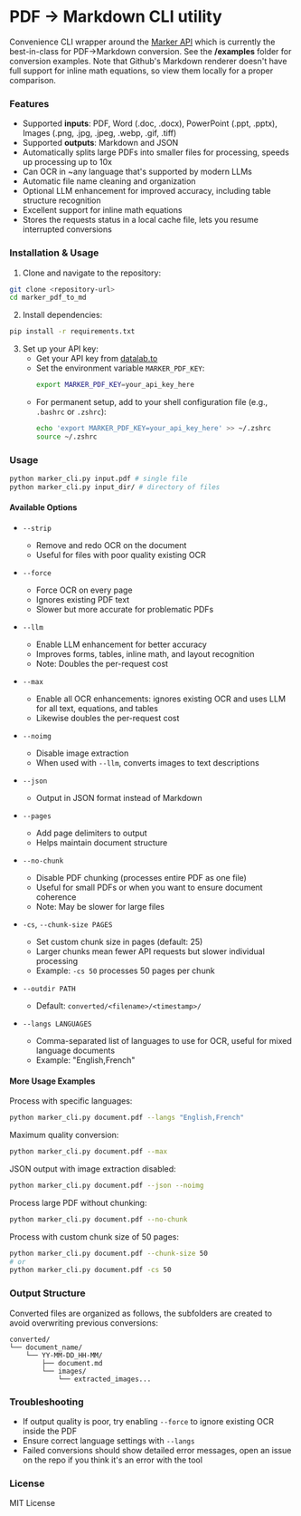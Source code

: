 # PDF -> Markdown CLI utility

Convenience CLI wrapper around the [Marker API](https://datalab.to/marker) which is currently the best-in-class for PDF->Markdown conversion. See the **/examples** folder for conversion examples. Note that Github's Markdown renderer doesn't have full support for inline math equations, so view them locally for a proper comparison.

### Features 
  - Supported **inputs**: PDF, Word (.doc, .docx), PowerPoint (.ppt, .pptx), Images (.png, .jpg, .jpeg, .webp, .gif, .tiff)
  - Supported **outputs**: Markdown and JSON
  - Automatically splits large PDFs into smaller files for processing, speeds up processing up to 10x
  - Can OCR in ~any language that's supported by modern LLMs
  - Automatic file name cleaning and organization
  - Optional LLM enhancement for improved accuracy, including table structure recognition
  - Excellent support for inline math equations
  - Stores the requests status in a local cache file, lets you resume interrupted conversions

### Installation & Usage

1. Clone and navigate to the repository:
```bash
git clone <repository-url>
cd marker_pdf_to_md
```

2. Install dependencies:
```bash
pip install -r requirements.txt
```

3. Set up your API key:
   - Get your API key from [datalab.to](https://www.datalab.to/app/keys)
   - Set the environment variable `MARKER_PDF_KEY`:
     ```bash
     export MARKER_PDF_KEY=your_api_key_here
     ```
   - For permanent setup, add to your shell configuration file (e.g., `.bashrc` or `.zshrc`):
     ```bash
     echo 'export MARKER_PDF_KEY=your_api_key_here' >> ~/.zshrc
     source ~/.zshrc
     ```

### Usage

```bash
python marker_cli.py input.pdf # single file
python marker_cli.py input_dir/ # directory of files
```

#### Available Options

- `--strip`
  - Remove and redo OCR on the document
  - Useful for files with poor quality existing OCR

- `--force`
  - Force OCR on every page
  - Ignores existing PDF text
  - Slower but more accurate for problematic PDFs

- `--llm`
  - Enable LLM enhancement for better accuracy
  - Improves forms, tables, inline math, and layout recognition
  - Note: Doubles the per-request cost

- `--max`
  - Enable all OCR enhancements: ignores existing OCR and uses LLM for all text, equations, and tables
  - Likewise doubles the per-request cost

- `--noimg`
  - Disable image extraction
  - When used with `--llm`, converts images to text descriptions

- `--json`
  - Output in JSON format instead of Markdown

- `--pages`
  - Add page delimiters to output
  - Helps maintain document structure

- `--no-chunk`
  - Disable PDF chunking (processes entire PDF as one file)
  - Useful for small PDFs or when you want to ensure document coherence
  - Note: May be slower for large files

- `-cs`, `--chunk-size PAGES`
  - Set custom chunk size in pages (default: 25)
  - Larger chunks mean fewer API requests but slower individual processing
  - Example: `-cs 50` processes 50 pages per chunk

- `--outdir PATH`
  - Default: `converted/<filename>/<timestamp>/`

- `--langs LANGUAGES`
  - Comma-separated list of languages to use for OCR, useful for mixed language documents
  - Example: "English,French"

#### More Usage Examples

Process with specific languages:
```bash
python marker_cli.py document.pdf --langs "English,French"
```

Maximum quality conversion:
```bash
python marker_cli.py document.pdf --max
```

JSON output with image extraction disabled:
```bash
python marker_cli.py document.pdf --json --noimg
```

Process large PDF without chunking:
```bash
python marker_cli.py document.pdf --no-chunk
```

Process with custom chunk size of 50 pages:
```bash
python marker_cli.py document.pdf --chunk-size 50
# or
python marker_cli.py document.pdf -cs 50
```

### Output Structure

Converted files are organized as follows, the subfolders are created to avoid overwriting previous conversions:
```
converted/
└── document_name/
    └── YY-MM-DD_HH-MM/
        ├── document.md
        └── images/
            └── extracted_images...
```

### Troubleshooting

- If output quality is poor, try enabling `--force` to ignore existing OCR inside the PDF
- Ensure correct language settings with `--langs`
- Failed conversions should show detailed error messages, open an issue on the repo if you think it's an error with the tool

### License

MIT License